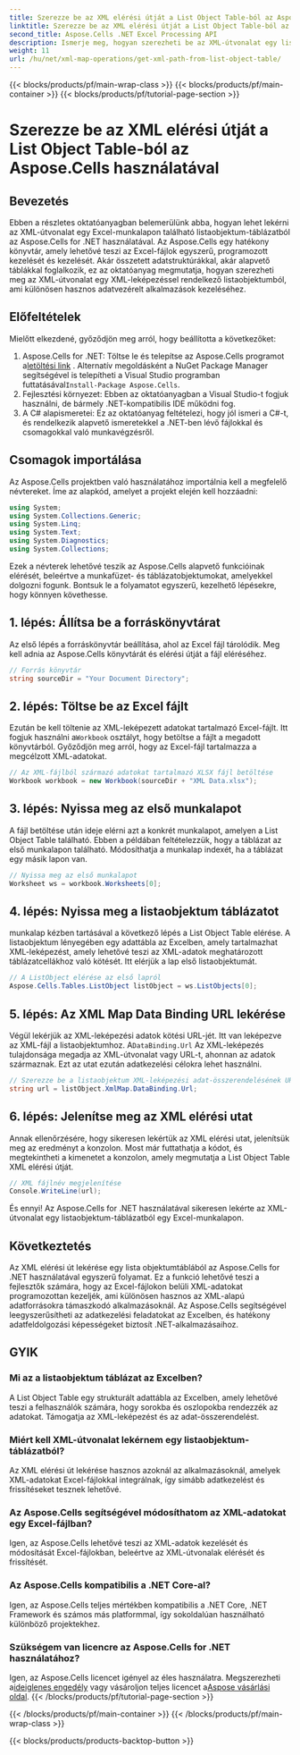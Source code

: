 ```yaml
---
title: Szerezze be az XML elérési útját a List Object Table-ból az Aspose.Cells használatával
linktitle: Szerezze be az XML elérési útját a List Object Table-ból az Aspose.Cells használatával
second_title: Aspose.Cells .NET Excel Processing API
description: Ismerje meg, hogyan szerezheti be az XML-útvonalat egy listaobjektum-táblázatból Excelben az Aspose.Cells for .NET használatával. Lépésről lépésre útmutató .NET fejlesztőknek.
weight: 11
url: /hu/net/xml-map-operations/get-xml-path-from-list-object-table/
---
```


{{< blocks/products/pf/main-wrap-class >}}
{{< blocks/products/pf/main-container >}}
{{< blocks/products/pf/tutorial-page-section >}}

# Szerezze be az XML elérési útját a List Object Table-ból az Aspose.Cells használatával

## Bevezetés
Ebben a részletes oktatóanyagban belemerülünk abba, hogyan lehet lekérni az XML-útvonalat egy Excel-munkalapon található listaobjektum-táblázatból az Aspose.Cells for .NET használatával. Az Aspose.Cells egy hatékony könyvtár, amely lehetővé teszi az Excel-fájlok egyszerű, programozott kezelését és kezelését. Akár összetett adatstruktúrákkal, akár alapvető táblákkal foglalkozik, ez az oktatóanyag megmutatja, hogyan szerezheti meg az XML-útvonalat egy XML-leképezéssel rendelkező listaobjektumból, ami különösen hasznos adatvezérelt alkalmazások kezeléséhez.
## Előfeltételek
Mielőtt elkezdené, győződjön meg arról, hogy beállította a következőket:
1.  Aspose.Cells for .NET: Töltse le és telepítse az Aspose.Cells programot a[letöltési link](https://releases.aspose.com/cells/net/) . Alternatív megoldásként a NuGet Package Manager segítségével is telepítheti a Visual Studio programban futtatásával`Install-Package Aspose.Cells`.
2. Fejlesztési környezet: Ebben az oktatóanyagban a Visual Studio-t fogjuk használni, de bármely .NET-kompatibilis IDE működni fog.
3. A C# alapismeretei: Ez az oktatóanyag feltételezi, hogy jól ismeri a C#-t, és rendelkezik alapvető ismeretekkel a .NET-ben lévő fájlokkal és csomagokkal való munkavégzésről.
## Csomagok importálása
Az Aspose.Cells projektben való használatához importálnia kell a megfelelő névtereket. Íme az alapkód, amelyet a projekt elején kell hozzáadni:
```csharp
using System;
using System.Collections.Generic;
using System.Linq;
using System.Text;
using System.Diagnostics;
using System.Collections;
```
Ezek a névterek lehetővé teszik az Aspose.Cells alapvető funkcióinak elérését, beleértve a munkafüzet- és táblázatobjektumokat, amelyekkel dolgozni fogunk.
Bontsuk le a folyamatot egyszerű, kezelhető lépésekre, hogy könnyen követhesse.
## 1. lépés: Állítsa be a forráskönyvtárat
Az első lépés a forráskönyvtár beállítása, ahol az Excel fájl tárolódik. Meg kell adnia az Aspose.Cells könyvtárát és elérési útját a fájl eléréséhez.
```csharp
// Forrás könyvtár
string sourceDir = "Your Document Directory";
```
## 2. lépés: Töltse be az Excel fájlt
 Ezután be kell töltenie az XML-leképezett adatokat tartalmazó Excel-fájlt. Itt fogjuk használni a`Workbook` osztályt, hogy betöltse a fájlt a megadott könyvtárból. Győződjön meg arról, hogy az Excel-fájl tartalmazza a megcélzott XML-adatokat.
```csharp
// Az XML-fájlból származó adatokat tartalmazó XLSX fájl betöltése
Workbook workbook = new Workbook(sourceDir + "XML Data.xlsx");
```
## 3. lépés: Nyissa meg az első munkalapot
A fájl betöltése után ideje elérni azt a konkrét munkalapot, amelyen a List Object Table található. Ebben a példában feltételezzük, hogy a táblázat az első munkalapon található. Módosíthatja a munkalap indexét, ha a táblázat egy másik lapon van.
```csharp
// Nyissa meg az első munkalapot
Worksheet ws = workbook.Worksheets[0];
```
## 4. lépés: Nyissa meg a listaobjektum táblázatot
munkalap kézben tartásával a következő lépés a List Object Table elérése. A listaobjektum lényegében egy adattábla az Excelben, amely tartalmazhat XML-leképezést, amely lehetővé teszi az XML-adatok meghatározott táblázatcellákhoz való kötését. Itt elérjük a lap első listaobjektumát.
```csharp
// A ListObject elérése az első lapról
Aspose.Cells.Tables.ListObject listObject = ws.ListObjects[0];
```
## 5. lépés: Az XML Map Data Binding URL lekérése
 Végül lekérjük az XML-leképezési adatok kötési URL-jét. Itt van leképezve az XML-fájl a listaobjektumhoz. A`DataBinding.Url` Az XML-leképezés tulajdonsága megadja az XML-útvonalat vagy URL-t, ahonnan az adatok származnak. Ezt az utat ezután adatkezelési célokra lehet használni.
```csharp
// Szerezze be a listaobjektum XML-leképezési adat-összerendelésének URL-címét
string url = listObject.XmlMap.DataBinding.Url;
```
## 6. lépés: Jelenítse meg az XML elérési utat
Annak ellenőrzésére, hogy sikeresen lekértük az XML elérési utat, jelenítsük meg az eredményt a konzolon. Most már futtathatja a kódot, és megtekintheti a kimenetet a konzolon, amely megmutatja a List Object Table XML elérési útját.
```csharp
// XML fájlnév megjelenítése
Console.WriteLine(url);
```
És ennyi! Az Aspose.Cells for .NET használatával sikeresen lekérte az XML-útvonalat egy listaobjektum-táblázatból egy Excel-munkalapon.
## Következtetés
Az XML elérési út lekérése egy lista objektumtáblából az Aspose.Cells for .NET használatával egyszerű folyamat. Ez a funkció lehetővé teszi a fejlesztők számára, hogy az Excel-fájlokon belüli XML-adatokat programozottan kezeljék, ami különösen hasznos az XML-alapú adatforrásokra támaszkodó alkalmazásoknál. Az Aspose.Cells segítségével leegyszerűsítheti az adatkezelési feladatokat az Excelben, és hatékony adatfeldolgozási képességeket biztosít .NET-alkalmazásaihoz.
## GYIK
### Mi az a listaobjektum táblázat az Excelben?
A List Object Table egy strukturált adattábla az Excelben, amely lehetővé teszi a felhasználók számára, hogy sorokba és oszlopokba rendezzék az adatokat. Támogatja az XML-leképezést és az adat-összerendelést.
### Miért kell XML-útvonalat lekérnem egy listaobjektum-táblázatból?
Az XML elérési út lekérése hasznos azoknál az alkalmazásoknál, amelyek XML-adatokat Excel-fájlokkal integrálnak, így simább adatkezelést és frissítéseket tesznek lehetővé.
### Az Aspose.Cells segítségével módosíthatom az XML-adatokat egy Excel-fájlban?
Igen, az Aspose.Cells lehetővé teszi az XML-adatok kezelését és módosítását Excel-fájlokban, beleértve az XML-útvonalak elérését és frissítését.
### Az Aspose.Cells kompatibilis a .NET Core-al?
Igen, az Aspose.Cells teljes mértékben kompatibilis a .NET Core, .NET Framework és számos más platformmal, így sokoldalúan használható különböző projektekhez.
### Szükségem van licencre az Aspose.Cells for .NET használatához?
 Igen, az Aspose.Cells licencet igényel az éles használatra. Megszerezheti a[ideiglenes engedély](https://purchase.aspose.com/temporary-license/) vagy vásároljon teljes licencet a[Aspose vásárlási oldal](https://purchase.aspose.com/buy).
{{< /blocks/products/pf/tutorial-page-section >}}

{{< /blocks/products/pf/main-container >}}
{{< /blocks/products/pf/main-wrap-class >}}

{{< blocks/products/products-backtop-button >}}
